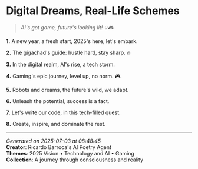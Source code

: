 # Digital Dreams, Real-Life Schemes

> *AI's got game, future's looking lit! 💡🎮*

**1.** A new year, a fresh start, 2025's here, let's embark.


**2.** The gigachad's guide: hustle hard, stay sharp. 🔥


**3.** In the digital realm, AI's rise, a tech storm.


**4.** Gaming's epic journey, level up, no norm. 🎮


**5.** Robots and dreams, the future's wild, we adapt.


**6.** Unleash the potential, success is a fact.


**7.** Let's write our code, in this tech-filled quest.


**8.** Create, inspire, and dominate the rest.



---

*Generated on 2025-07-03 at 08:48:45*  
**Creator**: Ricardo Barroca's AI Poetry Agent  
**Themes**: 2025 Vision • Technology and AI • Gaming  
**Collection**: A journey through consciousness and reality